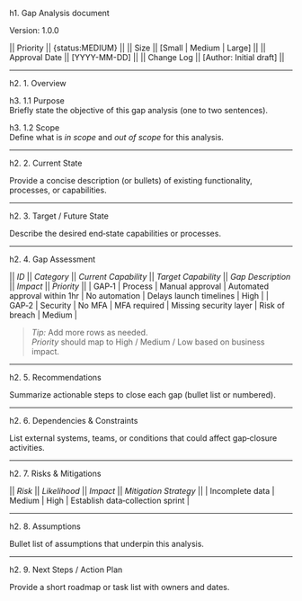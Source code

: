 h1. Gap Analysis document

Version: 1.0.0

|| Priority || {status:MEDIUM} ||
|| Size || [Small \| Medium \| Large] ||
|| Approval Date || [YYYY-MM-DD] ||
|| Change Log || [Author: Initial draft] ||

---

h2. 1. Overview  

h3. 1.1 Purpose  
Briefly state the objective of this gap analysis (one to two sentences).

h3. 1.2 Scope  
Define what is *in scope* and *out of scope* for this analysis.

---

h2. 2. Current State  

Provide a concise description (or bullets) of existing functionality, processes, or capabilities.

---

h2. 3. Target / Future State  

Describe the desired end‑state capabilities or processes.

---

h2. 4. Gap Assessment  

|| *ID* || *Category* || *Current Capability* || *Target Capability* || *Gap Description* || *Impact* || *Priority* ||
| GAP‑1 | Process | Manual approval | Automated approval within 1hr | No automation | Delays launch timelines | High |
| GAP‑2 | Security | No MFA | MFA required | Missing security layer | Risk of breach | Medium |

> *Tip:* Add more rows as needed.  
> *Priority* should map to High / Medium / Low based on business impact.

---

h2. 5. Recommendations  

Summarize actionable steps to close each gap (bullet list or numbered).

---

h2. 6. Dependencies & Constraints  

List external systems, teams, or conditions that could affect gap‑closure activities.

---

h2. 7. Risks & Mitigations  

|| *Risk* || *Likelihood* || *Impact* || *Mitigation Strategy* ||
| Incomplete data | Medium | High | Establish data‑collection sprint |

---

h2. 8. Assumptions  

Bullet list of assumptions that underpin this analysis.

---

h2. 9. Next Steps / Action Plan  

Provide a short roadmap or task list with owners and dates.
